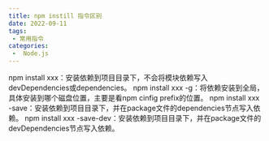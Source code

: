 ```yaml
---
title: npm instill 指令区别
date: 2022-09-11
tags:
 - 常用指令
categories:
 -  Node.js
---
```


npm install xxx：安装依赖到项目目录下，不会将模块依赖写入devDependencies或dependencies。
npm install xxx -g：将依赖安装到全局，具体安装到哪个磁盘位置，主要是看npm cinfig prefix的位置。
npm install xxx -save：安装依赖到项目目录下，并在package文件的dependencies节点写入依赖。
npm install xxx -save-dev：安装依赖到项目目录下，并在package文件的devDependencies节点写入依赖。
